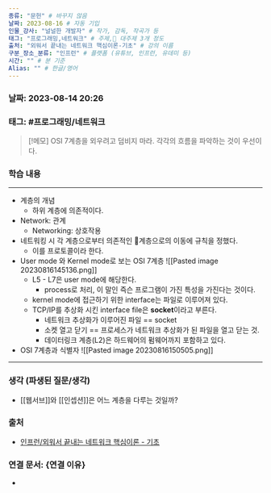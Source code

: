```yaml
---
종류: "문헌" # 바꾸지 않음
날짜: 2023-08-16 # 자동 기입
인물_강사: "널널한 개발자" # 작가, 감독, 작곡가 등
태그: "프로그래밍,네트워크" # 주제, 대주제 3개 정도
출처: "외워서 끝내는 네트워크 핵심이론-기초" # 강의 이름
구분_장소_분류: "인프런" # 플랫폼 (유튜브, 인프런, 유데미 등)
시간: "" # 분 기준
Alias: "" # 한글/영어
---
```


### 날짜: 2023-08-14 20:26

### 태그: #프로그래밍/네트워크

>[!메모]
> OSI 7계층을 외우려고 덤비지 마라. 각각의 흐름을 파악하는 것이 우선이다.

### 학습 내용
---
- 계층의 개념
	- 하위 계층에 의존적이다.
- Network: 관계
	- Networking: 상호작용
- 네트워킹 시 각 계층으로부터 의존적인 계층으로의 이동에 규칙을 정했다.
	- 이를 프로토콜이라 한다.
- User mode 와 Kernel mode로 보는 OSI 7계층
	![[Pasted image 20230816145136.png]]
	- L5 - L7은 user mode에 해당한다.
		- process로 처리, 이 말인 즉슨 프로그램이 가진 특성을 가진다는 것이다.
	- kernel mode에 접근하기 위한 interface는 파일로 이루어져 있다.
	- TCP/IP를 추상화 시킨 interface file은 **socket**이라고 부른다.
		- 네트워크 추상화가 이루어진 파일 == socket
		- 소켓 열고 닫기 == 프로세스가 네트워크 추상화가 된 파일을 열고 닫는 것.
		- 데이터링크 계층(L2)은 하드웨어의 펌웨어까지 포함하고 있다.
- OSI 7계층과 식별자
	![[Pasted image 20230816150505.png]]
	
---
### 생각 (파생된 질문/생각)
- [[웹서브]]와 [[인셉션]]은 어느 계층을 다루는 것일까?

### 출처
- [인프런/외워서 끝내는 네트워크 핵심이론 - 기초 ](https://www.inflearn.com/course/%EB%84%A4%ED%8A%B8%EC%9B%8C%ED%81%AC-%ED%95%B5%EC%8B%AC%EC%9D%B4%EB%A1%A0-%EA%B8%B0%EC%B4%88/dashboard)


### 연결 문서: {연결 이유}
- 